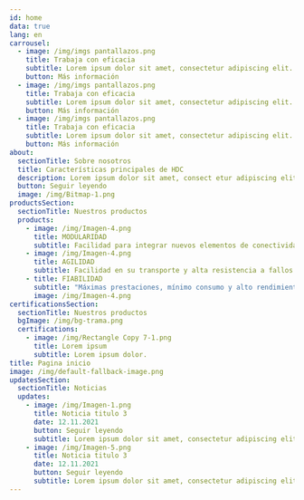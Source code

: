```yaml
---
id: home
data: true
lang: en
carrousel:
  - image: /img/imgs pantallazos.png
    title: Trabaja con eficacia
    subtitle: Lorem ipsum dolor sit amet, consectetur adipiscing elit.
    button: Más información
  - image: /img/imgs pantallazos.png
    title: Trabaja con eficacia
    subtitle: Lorem ipsum dolor sit amet, consectetur adipiscing elit.
    button: Más información
  - image: /img/imgs pantallazos.png
    title: Trabaja con eficacia
    subtitle: Lorem ipsum dolor sit amet, consectetur adipiscing elit.
    button: Más información
about:
  sectionTitle: Sobre nosotros
  title: Características principales de HDC
  description: Lorem ipsum dolor sit amet, consect etur adipiscing elit. Lorem ipsum dolor sit am et, consectetur adipiscing elit. Lorem ip sum dolor sit a met, consectetur adipisci ng elit.
  button: Seguir leyendo
  image: /img/Bitmap-1.png
productsSection:
  sectionTitle: Nuestros productos
  products:
    - image: /img/Imagen-4.png
      title: MODULARIDAD
      subtitle: Facilidad para integrar nuevos elementos de conectividad, suministro y seguridad
    - image: /img/Imagen-4.png
      title: AGILIDAD
      subtitle: Facilidad en su transporte y alta resistencia a fallos
    - title: FIABILIDAD
      subtitle: "Máximas prestaciones, mínimo consumo y alto rendimiento "
      image: /img/Imagen-4.png
certificationsSection:
  sectionTitle: Nuestros productos
  bgImage: /img/bg-trama.png
  certifications:
    - image: /img/Rectangle Copy 7-1.png
      title: Lorem ipsum
      subtitle: Lorem ipsum dolor.
title: Pagina inicio
image: /img/default-fallback-image.png
updatesSection:
  sectionTitle: Noticias
  updates:
    - image: /img/Imagen-1.png
      title: Noticia titulo 3
      date: 12.11.2021
      button: Seguir leyendo
      subtitle: Lorem ipsum dolor sit amet, consectetur adipiscing elit
    - image: /img/Imagen-5.png
      title: Noticia titulo 3
      date: 12.11.2021
      button: Seguir leyendo
      subtitle: Lorem ipsum dolor sit amet, consectetur adipiscing elit
---
```

